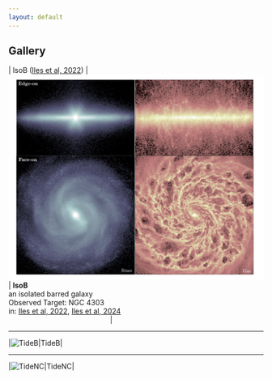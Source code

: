 ```yaml
---
layout: default
---
```

<style>
table {
    border-collapse: collapse;
}
table, th, td {
   border: none;
}
blockquote {
    border-left: none;
    padding-left: 10px;
}
</style>

## Gallery

| IsoB (<a href="https://ui.adsabs.harvard.edu/abs/2022MNRAS.510.3899I/abstract">Iles et al, 2022</a>) 
|![IsoB](./assets/images/gallery/IsoB_aesthetic.png)| **IsoB** <br> an isolated barred galaxy <br> Observed Target: NGC 4303 <br> in: <a href="https://ui.adsabs.harvard.edu/abs/2022MNRAS.510.3899I/abstract">Iles et al, 2022</a>, <a href="https://ui.adsabs.harvard.edu/abs/2024MNRAS.527.2799I/abstract">Iles et al, 2024</a> <br> &nbsp;&nbsp;&nbsp;&nbsp;&nbsp;&nbsp;&nbsp;&nbsp;&nbsp;&nbsp;&nbsp;&nbsp;&nbsp;&nbsp;&nbsp;&nbsp;&nbsp;&nbsp;&nbsp;&nbsp;&nbsp;&nbsp;&nbsp;&nbsp;&nbsp;&nbsp;&nbsp;&nbsp;&nbsp;&nbsp;&nbsp;&nbsp;&nbsp;&nbsp;&nbsp;&nbsp;&nbsp;&nbsp;&nbsp;&nbsp;&nbsp;&nbsp;&nbsp;&nbsp;&nbsp;&nbsp;&nbsp;&nbsp;&nbsp;&nbsp; |

* * *

|![TideB](./assets/images/B-TideB_synthobs)|TideB|

* * *

|![TideNC](./assets/images/A-IsoB_synthobs)|TideNC|
